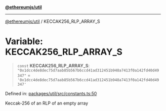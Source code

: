 [**@ethereumjs/util**](../README.md)

***

[@ethereumjs/util](../README.md) / KECCAK256\_RLP\_ARRAY\_S

# Variable: KECCAK256\_RLP\_ARRAY\_S

> `const` **KECCAK256\_RLP\_ARRAY\_S**: `"0x1dcc4de8dec75d7aab85b567b6ccd41ad312451b948a7413f0a142fd40d49347"` = `'0x1dcc4de8dec75d7aab85b567b6ccd41ad312451b948a7413f0a142fd40d49347'`

Defined in: [packages/util/src/constants.ts:50](https://github.com/ethereumjs/ethereumjs-monorepo/blob/master/packages/util/src/constants.ts#L50)

Keccak-256 of an RLP of an empty array
